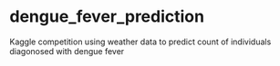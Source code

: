 # dengue_fever_prediction
Kaggle competition using weather data to predict count of individuals diagonosed with dengue fever
